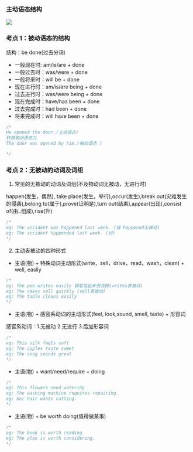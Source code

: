 ### 主动语态结构

![](https://blog-1300014307.cos.ap-guangzhou.myqcloud.com/202311081516202.png)

### 考点 1：被动语态的结构

结构：be done(过去分词)

- 一般现在时: am/is/are + done
- 一般过去时：was/were + done
- 一般将来时：will be + done
- 现在进行时：am/is/are being + done
- 过去进行时：was/were being + done
- 现在完成时：have/has been + done
- 过去完成时：had been + done
- 将来完成时：will have been + done

```js
/*
He opened the door.(主动语态) 
转换被动语态为
The door was opened by him.(被动语态 )

*/
```

### 考点 2：无被动的动词及词组

1. 常见的无被动的动词及词组(不及物动词无被动，无进行时)

happen(发生，偶然), take place(发生，举行),occur(发生),break out(灾难发生的侵袭),belong to(属于),prove(证明是),turn out(结果),appear(出现),consist of(由..组成),rise(升)

```js
/*
eg: The accident was happened last week. (错 happened无被动)
eg: The accident happended last week. (对)
*/
```

2. 主动表被动的四种形式

- 主语(物) + 特殊动词主动形式(write，sell，drive，read，wash，clean) + well, easily

```js
/*
eg: The pen writes easily 钢笔写起来很流畅(writes表被动)
eg: The cakes sell quickly (sell表被动)
eg: The table cleans easily
*/
```

- 主语(物) + 感官系动词的主动形式(feel, look,sound, smell, taste) + 形容词

感官系动词：1.无被动 2.无进行 3.后加形容词

```js
/*
eg: This silk feels soft
eg: The apples taste sweet 
eg: The song sounds great
*/
```

- 主语(物) + want/need/require + doing

```js
/*
eg: This flowers need watering
eg: The washing machine requires repairing.
eg: Her hair wants cutting.
*/
```

- 主语(物) + be worth doing(值得做某事)

```js
/*
eg: The book is worth reading
eg: The plan is worth considering.
*/
```
